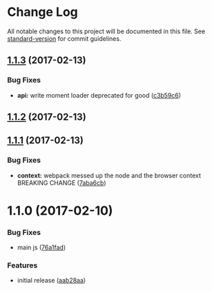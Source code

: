 # Change Log

All notable changes to this project will be documented in this file. See [standard-version](https://github.com/conventional-changelog/standard-version) for commit guidelines.

<a name="1.1.3"></a>
## [1.1.3](https://github.com/prepair/locale-support/compare/v1.1.2...v1.1.3) (2017-02-13)


### Bug Fixes

* **api:** write moment loader deprecated for good ([c3b59c6](https://github.com/prepair/locale-support/commit/c3b59c6))



<a name="1.1.2"></a>
## [1.1.2](https://github.com/prepair/locale-support/compare/v1.1.1...v1.1.2) (2017-02-13)



<a name="1.1.1"></a>
## [1.1.1](https://github.com/prepair/locale-support/compare/v1.1.0...v1.1.1) (2017-02-13)


### Bug Fixes

* **context:** webpack messed up the node and the browser context BREAKING CHANGE ([7aba6cb](https://github.com/prepair/locale-support/commit/7aba6cb))



<a name="1.1.0"></a>
# 1.1.0 (2017-02-10)


### Bug Fixes

* main js ([76a1fad](https://github.com/prepair/locale-support/commit/76a1fad))


### Features

* initial release ([aab28aa](https://github.com/prepair/locale-support/commit/aab28aa))
